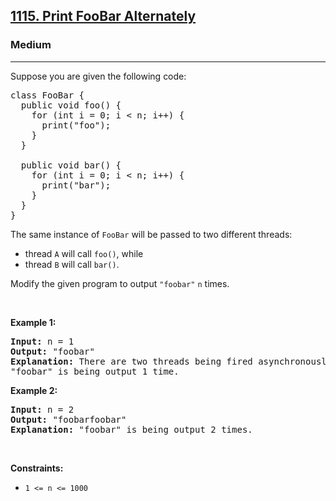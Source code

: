 <h2><a href="https://leetcode.com/problems/print-foobar-alternately/">1115. Print FooBar Alternately</a></h2><h3>Medium</h3><hr><div bis_skin_checked="1"><p>Suppose you are given the following code:</p>

<pre>class FooBar {
  public void foo() {
    for (int i = 0; i &lt; n; i++) {
      print("foo");
    }
  }

  public void bar() {
    for (int i = 0; i &lt; n; i++) {
      print("bar");
    }
  }
}
</pre>

<p>The same instance of <code>FooBar</code> will be passed to two different threads:</p>

<ul>
	<li>thread <code>A</code> will call <code>foo()</code>, while</li>
	<li>thread <code>B</code> will call <code>bar()</code>.</li>
</ul>

<p>Modify the given program to output <code>"foobar"</code> <code>n</code> times.</p>

<p>&nbsp;</p>
<p><strong class="example">Example 1:</strong></p>

<pre><strong>Input:</strong> n = 1
<strong>Output:</strong> "foobar"
<strong>Explanation:</strong> There are two threads being fired asynchronously. One of them calls foo(), while the other calls bar().
"foobar" is being output 1 time.
</pre>

<p><strong class="example">Example 2:</strong></p>

<pre><strong>Input:</strong> n = 2
<strong>Output:</strong> "foobarfoobar"
<strong>Explanation:</strong> "foobar" is being output 2 times.
</pre>

<p>&nbsp;</p>
<p><strong>Constraints:</strong></p>

<ul>
	<li><code>1 &lt;= n &lt;= 1000</code></li>
</ul>
</div>